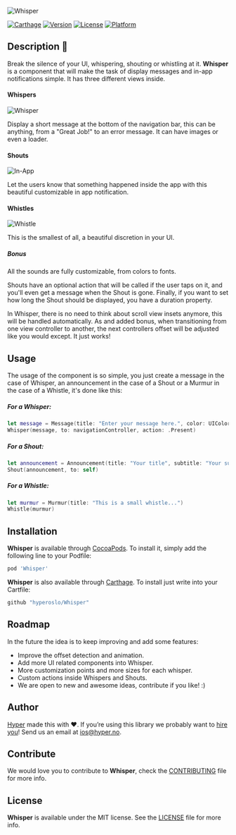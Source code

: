 ![Whisper](https://github.com/hyperoslo/Whisper/blob/master/Resources/whisper-cover.png)

[![Carthage](https://img.shields.io/badge/Carthage-compatible-4BC51D.svg?style=flat)](https://github.com/Carthage/Carthage)
[![Version](https://img.shields.io/cocoapods/v/Whisper.svg?style=flat)](http://cocoadocs.org/docsets/Whisper)
[![License](https://img.shields.io/cocoapods/l/Whisper.svg?style=flat)](http://cocoadocs.org/docsets/Whisper)
[![Platform](https://img.shields.io/cocoapods/p/Whisper.svg?style=flat)](http://cocoadocs.org/docsets/Whisper)

## Description :leaves:

Break the silence of your UI, whispering, shouting or whistling at it. **Whisper** is a component that will make the task of display messages and in-app notifications simple. It has three different views inside.

#### Whispers

![Whisper](https://github.com/hyperoslo/Whisper/blob/master/Resources/permanent-whisper.png)

Display a short message at the bottom of the navigation bar, this can be anything, from a "Great Job!" to an error message. It can have images or even a loader.

#### Shouts

![In-App](https://github.com/hyperoslo/Whisper/blob/master/Resources/in-app-notification.png)

Let the users know that something happened inside the app with this beautiful customizable in app notification.

#### Whistles

![Whistle](https://github.com/hyperoslo/Whisper/blob/master/Resources/whistle-information.png)

This is the smallest of all, a beautiful discretion in your UI.

##### Bonus

All the sounds are fully customizable, from colors to fonts.

Shouts have an optional action that will be called if the user taps on it, and you'll even get a message when the Shout is gone. Finally, if you want to set how long the Shout should be displayed, you have a duration property.

In Whisper, there is no need to think about scroll view insets anymore, this will be handled automatically. As and added bonus, when transitioning from one view controller to another, the next controllers offset will be adjusted like you would except. It just works!

## Usage

The usage of the component is so simple, you just create a message in the case of Whisper, an announcement in the case of a Shout or a Murmur in the case of a Whistle, it's done like this:

##### For a Whisper:

```swift
let message = Message(title: "Enter your message here.", color: UIColor.redColor())
Whisper(message, to: navigationController, action: .Present)
```

##### For a Shout:

```swift
let announcement = Announcement(title: "Your title", subtitle: "Your subtitle", image: UIImage(named: "avatar"))
Shout(announcement, to: self)
```

##### For a Whistle:

```swift
let murmur = Murmur(title: "This is a small whistle...")
Whistle(murmur)
```

## Installation

**Whisper** is available through [CocoaPods](http://cocoapods.org). To install
it, simply add the following line to your Podfile:

```ruby
pod 'Whisper'
```

**Whisper** is also available through [Carthage](https://github.com/Carthage/Carthage). To install just write into your Cartfile:

```ruby
github "hyperoslo/Whisper"
```

## Roadmap

In the future the idea is to keep improving and add some features:

- Improve the offset detection and animation.
- Add more UI related components into Whisper.
- More customization points and more sizes for each whisper.
- Custom actions inside Whispers and Shouts.
- We are open to new and awesome ideas, contribute if you like! :)

## Author

[Hyper](http://hyper.no) made this with ❤️. If you’re using this library we probably want to [hire you](https://github.com/hyperoslo/iOS-playbook/blob/master/HYPER_RECIPES.md)! Send us an email at ios@hyper.no.

## Contribute

We would love you to contribute to **Whisper**, check the [CONTRIBUTING](https://github.com/hyperoslo/Whisper/blob/master/CONTRIBUTING.md) file for more info.

## License

**Whisper** is available under the MIT license. See the [LICENSE](https://github.com/hyperoslo/Whisper/blob/master/LICENSE.md) file for more info.
